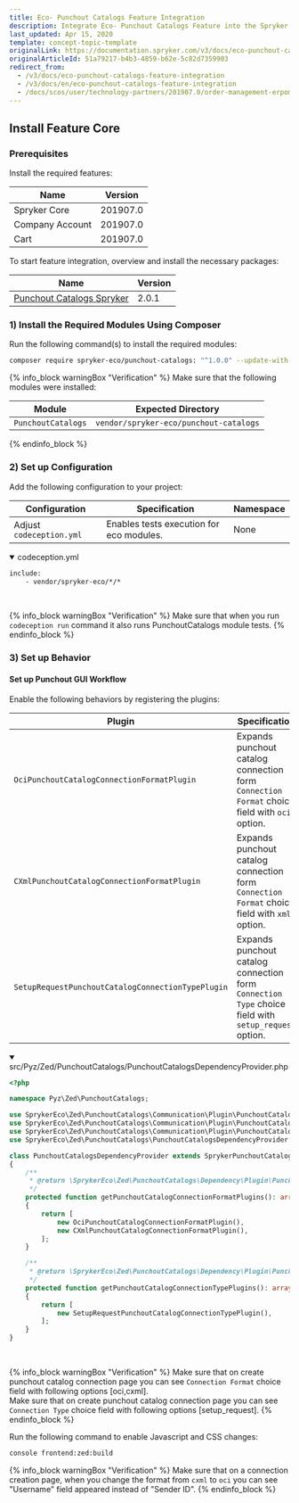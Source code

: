 ```yaml
---
title: Eco- Punchout Catalogs Feature Integration
description: Integrate Eco- Punchout Catalogs Feature into the Spryker Commerce OS.
last_updated: Apr 15, 2020
template: concept-topic-template
originalLink: https://documentation.spryker.com/v3/docs/eco-punchout-catalogs-feature-integration
originalArticleId: 51a79217-b4b3-4859-b62e-5c82d7359903
redirect_from:
  - /v3/docs/eco-punchout-catalogs-feature-integration
  - /v3/docs/en/eco-punchout-catalogs-feature-integration
  - /docs/scos/user/technology-partners/201907.0/order-management-erpoms/punchout-catalogs/eco-punchout-catalogs-feature-integration.html
---
```


## Install Feature Core
### Prerequisites
Install the required features:

| Name | Version |
| --- | --- |
| Spryker Core | 201907.0 |
| Company Account | 201907.0 |
| Cart | 201907.0 |
To start feature integration, overview and install the necessary packages:

| Name | Version |
| --- | --- |
| [Punchout Catalogs Spryker](https://github.com/punchout-catalogs/punchout-catalog-spryker/) | 2.0.1 |

### 1) Install the Required Modules Using Composer
Run the following command(s) to install the required modules:
```bash
composer require spryker-eco/punchout-catalogs: "^1.0.0" --update-with-dependencies
```

{% info_block warningBox "Verification" %}
Make sure that the following modules were installed:<table><thead><tr><th>Module</th><th>Expected Directory</th></tr></thead><tbody><tr><td>`PunchoutCatalogs`</td><td>`vendor/spryker-eco/punchout-catalogs`</td></tr></tbody></table>
{% endinfo_block %}

### 2) Set up Configuration
Add the following configuration to your project:

| Configuration | Specification | Namespace |
| --- | --- | --- |
| Adjust `codeception.yml` | Enables tests execution for eco modules. | None |

<details open>
<summary markdown='span'>codeception.yml</summary>

```html
include:
    - vendor/spryker-eco/*/*
```
<br>
</details>

{% info_block warningBox "Verification" %}
Make sure that when you run `codeception run`  command it also runs PunchoutCatalogs module tests.
{% endinfo_block %}

### 3) Set up Behavior
#### Set up Punchout GUI Workflow
Enable the following behaviors by registering the plugins:

| Plugin | Specification | Prerequisites | Namespace |
| --- | --- | --- | --- |
| `OciPunchoutCatalogConnectionFormatPlugin` | Expands punchout catalog connection form `Connection Format` choice field with `oci` option. | None |`SprykerEco\Zed\PunchoutCatalogs\Communication\Plugin\PunchoutCatalogs` |
| `CXmlPunchoutCatalogConnectionFormatPlugin` | Expands punchout catalog connection form `Connection Format` choice field with `xml` option. | None |`SprykerEco\Zed\PunchoutCatalogs\Communication\Plugin\PunchoutCatalogs` |
| `SetupRequestPunchoutCatalogConnectionTypePlugin` | Expands punchout catalog connection form `Connection Type` choice field with `setup_request` option. | None |`SprykerEco\Zed\PunchoutCatalogs\Communication\Plugin\PunchoutCatalogs` |

<details open>
<summary markdown='span'>src/Pyz/Zed/PunchoutCatalogs/PunchoutCatalogsDependencyProvider.php</summary>

```php
<?php

namespace Pyz\Zed\PunchoutCatalogs;

use SprykerEco\Zed\PunchoutCatalogs\Communication\Plugin\PunchoutCatalogs\CXmlPunchoutCatalogConnectionFormatPlugin;
use SprykerEco\Zed\PunchoutCatalogs\Communication\Plugin\PunchoutCatalogs\OciPunchoutCatalogConnectionFormatPlugin;
use SprykerEco\Zed\PunchoutCatalogs\Communication\Plugin\PunchoutCatalogs\SetupRequestPunchoutCatalogConnectionTypePlugin;
use SprykerEco\Zed\PunchoutCatalogs\PunchoutCatalogsDependencyProvider as SprykerPunchoutCatalogsDependencyProvider;

class PunchoutCatalogsDependencyProvider extends SprykerPunchoutCatalogsDependencyProvider
{
    /**
     * @return \SprykerEco\Zed\PunchoutCatalogs\Dependency\Plugin\PunchoutCatalogConnectionFormatPluginInterface[]
     */
    protected function getPunchoutCatalogConnectionFormatPlugins(): array
    {
        return [
            new OciPunchoutCatalogConnectionFormatPlugin(),
            new CXmlPunchoutCatalogConnectionFormatPlugin(),
        ];
    }

    /**
     * @return \SprykerEco\Zed\PunchoutCatalogs\Dependency\Plugin\PunchoutCatalogConnectionTypePluginInterface[]
     */
    protected function getPunchoutCatalogConnectionTypePlugins(): array
    {
        return [
            new SetupRequestPunchoutCatalogConnectionTypePlugin(),
        ];
    }
}
```
<br>
</details>

{% info_block warningBox "Verification" %}
Make sure that on create punchout catalog connection page you can see `Connection Format` choice field with following options [oci,cxml].<br>Make sure that on create punchout catalog connection page you can see `Connection Type` choice field with following options [setup_request].
{% endinfo_block %}



Run the following command to enable Javascript and CSS changes:
```bash
console frontend:zed:build
```
{% info_block warningBox "Verification" %}
Make sure that on a connection creation page, when you change the format from `cxml` to `oci` you can see "Username" field appeared instead of "Sender ID".
{% endinfo_block %}
